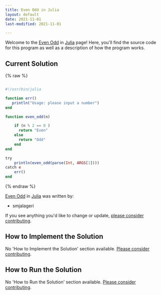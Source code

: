 ```yaml
---
title: Even Odd in Julia
layout: default
date: 2021-11-01
last-modified: 2021-11-01

---
```


Welcome to the [Even Odd](https://sampleprograms.io/projects/even-odd) in [Julia](https://sampleprograms.io/languages/julia) page! Here, you'll find the source code for this program as well as a description of how the program works.

## Current Solution

{% raw %}

```julia

#!/usr/bin/julia

function err() 
   println("Usage: please input a number")
end

function even_odd(n)

    if (n % 2 == 0 )
      return "Even"
    else
      return "Odd"
    end  
end

try
    println(even_odd(parse(Int, ARGS[1])))
catch e
    err()
end
```

{% endraw %}

[Even Odd](https://sampleprograms.io/projects/even-odd) in [Julia](https://sampleprograms.io/languages/julia) was written by:

- smjalageri

If you see anything you'd like to change or update, [please consider contributing](https://github.com/TheRenegadeCoder/sample-programs).

## How to Implement the Solution

No 'How to Implement the Solution' section available. [Please consider contributing](https://github.com/TheRenegadeCoder/sample-programs-website).

## How to Run the Solution

No 'How to Run the Solution' section available. [Please consider contributing](https://github.com/TheRenegadeCoder/sample-programs-website).